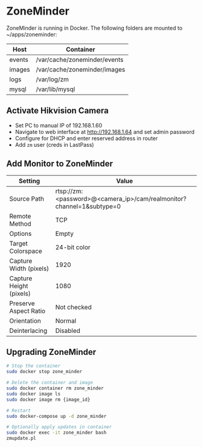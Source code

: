 # ZoneMinder

ZoneMinder is running in Docker. The following folders are mounted to ~/apps/zoneminder:

| Host   | Container                    |
| ------ | ---------------------------- |
| events | /var/cache/zoneminder/events |
| images | /var/cache/zoneminder/images |
| logs   | /var/log/zm                  |
| mysql  | /var/lib/mysql               |

## Activate Hikvision Camera

- Set PC to manual IP of 192.168.1.60
- Navigate to web interface at http://192.168.1.64 and set admin password
- Configure for DHCP and enter reserved address in router
- Add `zm` user (creds in LastPass)

## Add Monitor to ZoneMinder

| Setting                 | Value                                                                    |
| ----------------------- | ------------------------------------------------------------------------ |
| Source Path             | rtsp://zm:\<password\>@\<camera_ip\>/cam/realmonitor?channel=1&subtype=0 |
| Remote Method           | TCP                                                                      |
| Options                 | Empty                                                                    |
| Target Colorspace       | 24-bit color                                                             |
| Capture Width (pixels)  | 1920                                                                     |
| Capture Height (pixels) | 1080                                                                     |
| Preserve Aspect Ratio   | Not checked                                                              |
| Orientation             | Normal                                                                   |
| Deinterlacing           | Disabled                                                                 |

## Upgrading ZoneMinder

```bash
# Stop the container
sudo docker stop zone_minder

# Delete the container and image
sudo docker container rm zone_minder
sudo docker image ls
sudo docker image rm {image_id}

# Restart
sudo docker-compose up -d zone_minder

# Optionally apply updates in container
sudo docker exec -it zone_minder bash
zmupdate.pl
```
